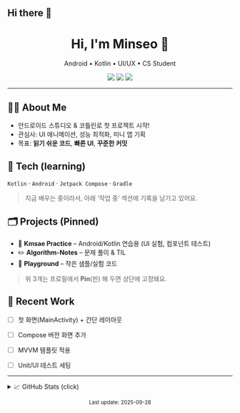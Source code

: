 ## Hi there 👋

<!-- 프로필 상단: 한 줄 소개 -->
<h1 align="center">Hi, I'm Minseo 👋</h1>
<p align="center">
  Android • Kotlin • UI/UX • CS Student
</p>

<!-- 간단 배지 -->
<p align="center">
  <img src="https://img.shields.io/badge/Kotlin-7F52FF?logo=kotlin&logoColor=white" />
  <img src="https://img.shields.io/badge/Android-3DDC84?logo=android&logoColor=white" />
  <img src="https://img.shields.io/badge/Jetpack%20Compose-4285F4?logo=jetpackcompose&logoColor=white" />
</p>

---

## 👩‍💻 About Me
- 안드로이드 스튜디오 & 코틀린로 첫 프로젝트 시작!
- 관심사: UI 애니메이션, 성능 최적화, 미니 앱 기획
- 목표: **읽기 쉬운 코드**, **빠른 UI**, **꾸준한 커밋**

## 🧱 Tech (learning)
`Kotlin` · `Android` · `Jetpack Compose` · `Gradle`  
> 지금 배우는 중이라서, 아래 ‘작업 중’ 섹션에 기록을 남기고 있어요.

## 🗂️ Projects (Pinned)
- 📱 **Kmsae Practice** – Android/Kotlin 연습용 (UI 실험, 컴포넌트 테스트)
- ✏️ **Algorithm-Notes** – 문제 풀이 & TIL
- 🧪 **Playground** – 작은 샘플/실험 코드

> 위 3개는 프로필에서 **Pin**(핀) 해 두면 상단에 고정돼요.

## 🚀 Recent Work
- [ ] 첫 화면(MainActivity) + 간단 레이아웃  
- [ ] Compose 버전 화면 추가  
- [ ] MVVM 템플릿 적용  
- [ ] Unit/UI 테스트 세팅  


---

<!-- GitHub 통계 위젯(선택). 깨끗한 기본값만 사용 -->
<!-- 필요 없으면 아래 섹션 통째로 지워도 됩니다. -->
<details>
  <summary>📈 GitHub Stats (click)</summary>

  <!-- Repo/README 공개에만 사용 권장 -->
  <img src="https://github-readme-stats.vercel.app/api?username=YOUR_ID&show_icons=true&hide_title=true" height="150" />
  <img src="https://github-readme-stats.vercel.app/api/top-langs/?username=YOUR_ID&layout=compact" height="150" />
</details>

<!-- 방문자 카운터(선택) -->
<!-- <img src="https://komarev.com/ghpvc/?username=YOUR_ID&label=Profile%20views&color=0e75b6&style=flat" /> -->

<!-- 푸터 -->
<p align="center">
  <sub>Last update: <!-- 자동화 안쓰면 수동으로 날짜 적기 --> 2025-09-28</sub>
</p>
